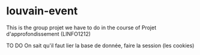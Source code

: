 # louvain-event
This is the group projet we have to do in the course of Projet d'approfondissement (LINFO1212)


TO DO
On sait qu'il faut lier la base de donnée, faire la session (les cookies)